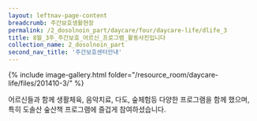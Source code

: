 ```yaml
--- 
layout: leftnav-page-content 
breadcrumb: 주간보호생활현장 
permalink: /2_dosolnoin_part/daycare/four/daycare-life/dlife_3
title: 8월_3주_주간보호_어르신_프로그램_활동사진입니다
collection_name: 2_dosolnoin_part
second_nav_title: '주간보호센터안내' 
---
```

{% include image-gallery.html folder="/resource_room/daycare-life/files/201410-3/" %}







어르신들과 함께 생활체육, 음악치료, 다도, 숲체험등 다양한 프로그램을 
함께 했으며, 특히 도솔산 숲산책 프로그램에 즐겁게 참여하셨습니다.